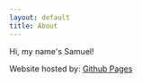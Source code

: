 ```yaml
---
layout: default
title: About
---
```


<div class="m-global">
  Hi, my name's Samuel!

  Website hosted by: [Github Pages](https://github.com/soocc/newsooccsocks)
</div>
